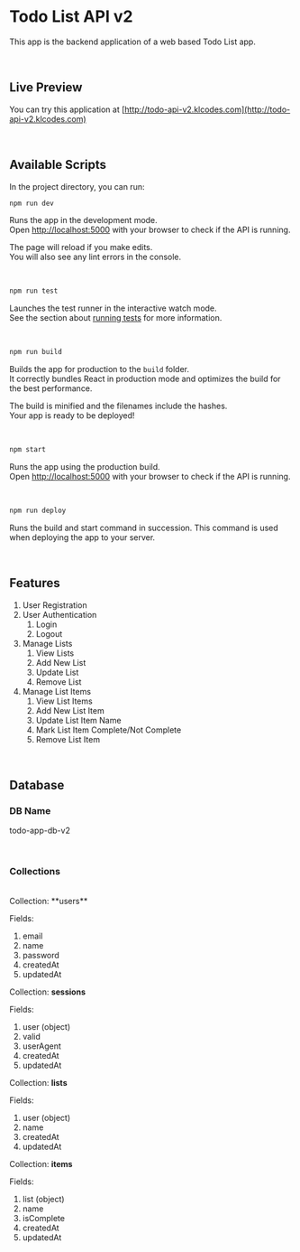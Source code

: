 # Todo List API v2

This app is the backend application of a web based Todo List app.

<br>

## Live Preview

You can try this application at [http://todo-api-v2.klcodes.com](http://todo-api-v2.klcodes.com)

<br>

## Available Scripts

In the project directory, you can run:

```bash
npm run dev
```

Runs the app in the development mode.\
Open [http://localhost:5000](http://localhost:5000) with your browser to check if the API is running.

The page will reload if you make edits.\
You will also see any lint errors in the console.

<br>

```bash
npm run test
```

Launches the test runner in the interactive watch mode.\
See the section about [running tests](https://facebook.github.io/create-react-app/docs/running-tests) for more information.

<br>

```bash
npm run build
```

Builds the app for production to the `build` folder.\
It correctly bundles React in production mode and optimizes the build for the best performance.

The build is minified and the filenames include the hashes.\
Your app is ready to be deployed!

<br>

```bash
npm start
```

Runs the app using the production build.\
Open [http://localhost:5000](http://localhost:5000) with your browser to check if the API is running.

<br>

```bash
npm run deploy
```

Runs the build and start command in succession. This command is used when deploying the app to your server.

<br>

## Features

1. User Registration
2. User Authentication
   1. Login
   2. Logout
3. Manage Lists
   1. View Lists
   2. Add New List
   3. Update List
   4. Remove List
4. Manage List Items
   1. View List Items
   2. Add New List Item
   3. Update List Item Name
   4. Mark List Item Complete/Not Complete
   5. Remove List Item

<br>

## Database

### DB Name

todo-app-db-v2

<br>

### Collections

<br>
Collection: **users**

Fields:

1. email
2. name
3. password
4. createdAt
5. updatedAt

Collection: **sessions**

Fields:

1. user (object)
2. valid
3. userAgent
4. createdAt
5. updatedAt

Collection: **lists**

Fields:

1. user (object)
2. name
3. createdAt
4. updatedAt

Collection: **items**

Fields:

1. list (object)
2. name
3. isComplete
4. createdAt
5. updatedAt
